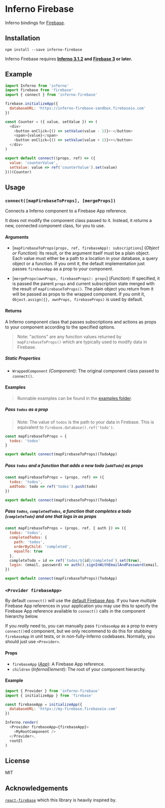 Inferno Firebase
==============

Inferno bindings for [Firebase](https://firebase.google.com).

## Installation

```
npm install --save inferno-firebase
```

Inferno Firebase requires **[Inferno 3.1.2](https://github.com/infernojs/inferno) and [Firebase 3](https://www.npmjs.com/package/firebase) or later.**

## Example

```js
import Inferno from 'inferno'
import firebase from 'firebase'
import { connect } from 'inferno-firebase'

firebase.initializeApp({
  databaseURL: 'https://inferno-firebase-sandbox.firebaseio.com'
})

const Counter = ({ value, setValue }) => (
  <div>
    <button onClick={() => setValue(value - 1)}>-</button>
    <span>{value}</span>
    <button onClick={() => setValue(value + 1)}>+</button>
  </div>
)

export default connect((props, ref) => ({
  value: 'counterValue',
  setValue: value => ref('counterValue').set(value)
}))(Counter)
```

## Usage

### `connect([mapFirebaseToProps], [mergeProps])`

Connects a Inferno component to a Firebase App reference.

It does not modify the component class passed to it. Instead, it *returns* a new, connected component class, for you to use.

#### Arguments

* [`mapFirebaseToProps(props, ref, firebaseApp): subscriptions`] \(*Object or Function*): Its result, or the argument itself must be a plain object. Each value must either be a path to a location in your database, a query object or a function. If you omit it, the default implementation just passes `firebaseApp` as a prop to your component.


* [`mergeProps(ownProps, firebaseProps): props`] \(*Function*): If specified, it is passed the parent `props` and current subscription state merged with the result of `mapFirebaseToProps()`. The plain object you return from it will be passed as props to the wrapped component. If you omit it, `Object.assign({}, ownProps, firebaseProps)` is used by default.

#### Returns

A Inferno component class that passes subscriptions and actions as props to your component according to the specified options.

> Note: "actions" are any function values returned by `mapFirebaseToProps()` which are typically used to modify data in Firebase.

##### Static Properties

* `WrappedComponent` *(Component)*: The original component class passed to `connect()`.

#### Examples

> Runnable examples can be found in the [examples folder](examples/).

##### Pass `todos` as a prop

  > Note: The value of `todos` is the path to your data in Firebase. This is equivalent to `firebase.database().ref('todo')`.

```js
const mapFirebaseToProps = {
  todos: 'todos'
}

export default connect(mapFirebaseToProps)(TodoApp)
```

#####  Pass `todos` and a function that adds a new todo (`addTodo`) as props

```js
const mapFirebaseToProps = (props, ref) => ({
  todos: 'todos',
  addTodo: todo => ref('todos').push(todo)
})

export default connect(mapFirebaseToProps)(TodoApp)
```

#####  Pass `todos`, `completedTodos`, a function that completes a todo (`completeTodo`) and one that logs in as props

```js
const mapFirebaseToProps = (props, ref, { auth }) => ({
  todos: 'todos',
  completedTodos: {
    path: 'todos',
    orderByChild: 'completed',
    equalTo: true
  },
  completeTodo = id => ref(`todos/${id}/completed`).set(true),
  login: (email, password) => auth().signInWithEmailAndPassword(email, password)
})

export default connect(mapFirebaseToProps)(TodoApp)
```

### `<Provider firebaseApp>`

By default `connect()` will use the [default Firebase App](https://firebase.google.com/docs/reference/js/firebase.app). If you have multiple Firebase App references in your application you may use this to specify the Firebase App reference available to `connect()` calls in the component hierarchy below.

If you *really* need to, you can manually pass `firebaseApp` as a prop to every `connect()`ed component, but we only recommend to do this for stubbing `firebaseApp` in unit tests, or in non-fully-Inferno codebases. Normally, you should just use `<Provider>`.

#### Props

* `firebaseApp` (*[App](https://firebase.google.com/docs/reference/js/firebase.app.App)*): A Firebase App reference.
* `children` (*InfernoElement*): The root of your component hierarchy.

#### Example

```js
import { Provider } from 'inferno-firebase'
import { initializeApp } from 'firebase'

const firebaseApp = initializeApp({
  databaseURL: 'https://my-firebase.firebaseio.com'
})

Inferno.render(
  <Provider firebaseApp={firebaseApp}>
    <MyRootComponent />
  </Provider>,
  rootEl
)
```

## License

MIT

## Acknowledgements

[`react-firebase`](https://github.com/unfold/react-firebase) which this library is heavily inspired by.
